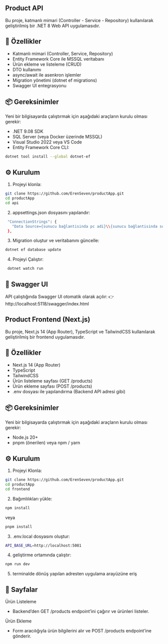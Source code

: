 ## Product API
Bu proje, katmanlı mimari (Controller - Service - Repository) kullanılarak geliştirilmiş bir .NET 8 Web API uygulamasıdır.

## 🚀 Özellikler

- Katmanlı mimari (Controller, Service, Repository)
- Entity Framework Core ile MSSQL veritabanı
- Ürün ekleme ve listeleme (CRUD)
- DTO kullanımı
- async/await ile asenkron işlemler
- Migration yönetimi (dotnet ef migrations)
- Swagger UI entegrasyonu

## 📦 Gereksinimler

Yeni bir bilgisayarda çalıştırmak için aşağıdaki araçların kurulu olması gerekir:
- .NET 9.08 SDK
- SQL Server (veya Docker üzerinde MSSQL)
- Visual Studio 2022 veya VS Code
- Entity Framework Core CLI:
 ```bash
dotnet tool install --global dotnet-ef
```

## ⚙️ Kurulum

1. Projeyi klonla:
 ```bash
git clone https://github.com/ErenSeven/productApp.git
cd productApp
cd api
```
2. appsettings.json dosyasını yapılandır:
 ```bash
  "ConnectionStrings": {
    "Data Source={sunucu bağlantisinda pc adi}\\{sunucu bağlantisinda sqlexpress adi};Initial Catalog={olusturulmus};Integrated Security=True;Connect Timeout=30;Encrypt=False;TrustServerCertificate=False;ApplicationIntent=ReadWrite;MultiSubnetFailover=False"
  },
```
3. Migration oluştur ve veritabanını güncelle:
 ```bash
dotnet ef database update
```
4. Projeyi Çalıştır:
 ```bash
  dotnet watch run
```
## 📖 Swagger UI

API çalıştığında Swagger UI otomatik olarak açılır:
👉 http://localhost:5118/swagger/index.html

## Product Frontend (Next.js)
Bu proje, Next.js 14 (App Router), TypeScript ve TailwindCSS kullanılarak geliştirilmiş bir frontend uygulamasıdır.

## 🚀 Özellikler

- Next.js 14 (App Router)
- TypeScript
- TailwindCSS
- Ürün listeleme sayfası (GET /products)
- Ürün ekleme sayfası (POST /products)
- .env dosyası ile yapılandırma (Backend API adresi gibi)

## 📦 Gereksinimler

Yeni bir bilgisayarda çalıştırmak için aşağıdaki araçların kurulu olması gerekir:
- Node.js 20+
- pnpm (önerilen) veya npm / yarn

## ⚙️ Kurulum

1. Projeyi Klonla:
 ```bash
 git clone https://github.com/ErenSeven/productApp.git
 cd productApp
 cd frontend
```
2. Bağımlılıkları yükle:
 ```bash
npm install
```
veya
 ```bash
pnpm install
```
3. .env.local dosyasını oluştur:
 ```bash
API_BASE_URL=http://localhost:5081
```
4. geliştirme ortamında çalıştır:
 ```bash
 npm run dev
```
5. terminalde dönüş yapılan adresten uygulama arayüzüne eriş

## 📖 Sayfalar

Ürün Listeleme
- Backend’den GET /products endpoint’ini çağırır ve ürünleri listeler.

Ürün Ekleme
- Form aracılığıyla ürün bilgilerini alır ve POST /products endpoint’ine gönderir.
